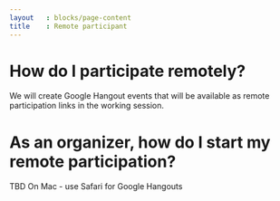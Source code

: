 ```yaml
---
layout   : blocks/page-content
title    : Remote participant
---
```


# How do I participate remotely?

We will create Google Hangout events that will be available as remote participation links in the working session. 



# As an organizer, how do I start my remote participation?

TBD
On Mac - use Safari for Google Hangouts

